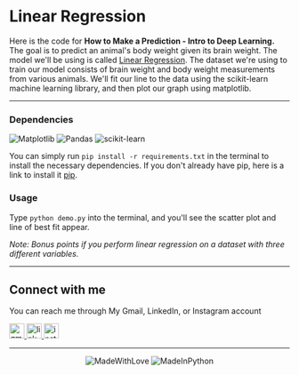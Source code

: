 <p align="center">
<h1>Linear Regression</h2>
</p>

  Here is the code for **How to Make a Prediction - Intro to Deep Learning.** The goal is to predict an animal's body weight given its brain weight. The model we'll be using is called [Linear Regression](http://www.statisticssolutions.com/what-is-linear-regression/). The dataset we're using to train our model consists of brain weight and body weight measurements from various animals. We'll fit our line to the data using the scikit-learn machine learning library, and then plot our graph using matplotlib.
  <br/>

---

### Dependencies

![Matplotlib](https://img.shields.io/badge/Matplotlib-%23ffffff.svg?style=for-the-badge&logo=Matplotlib&logoColor=black)
![Pandas](https://img.shields.io/badge/pandas-%23150458.svg?style=for-the-badge&logo=pandas&logoColor=white)
![scikit-learn](https://img.shields.io/badge/scikit--learn-%23F7931E.svg?style=for-the-badge&logo=scikit-learn&logoColor=white)

You can simply run `pip install -r requirements.txt` in the terminal to install the necessary dependencies. If you don't already have pip, here is a link to install it [pip](https://pip.pypa.io/en/stable/installing/).

### Usage

Type `python demo.py` into the terminal, and you'll see the scatter plot and line of best fit appear.

*Note: Bonus points if you perform linear regression on a dataset with three different variables.*

---

## Connect with me

  You can reach me through My Gmail, LinkedIn, or Instagram account
  
 <a
 href="mailto:yogaardikaaa123@gmail.com?subject=Hi%20Yoga,%20I'd%20like%20to%20hire%20you">
  <img src="https://img.shields.io/static/v1?message=Gmail&logo=gmail&label=&color=D14836&logoColor=white&labelColor=&style=for-the-badge" height="27" alt="gmail logo" />
</a>
<a href="https://www.linkedin.com/in/agooy/">
  <img src="https://img.shields.io/static/v1?message=LinkedIn&logo=linkedin&label=&color=0077B5&logoColor=white&labelColor=&style=for-the-badge" height="27" alt="linkedin logo" />
</a>
<a href="https://instagram.com/yogardkaa">
    <img src="https://img.shields.io/badge/Instagram-%23E4405F.svg?style=for-the-badge&logo=Instagram&logoColor=white" height="27" alt="instagram logo" />
</a>

---
<div align="center">

![MadeWithLove](https://forthebadge.com/images/badges/made-with-love__.svg)
![MadeInPython](https://forthebadge.com/images/badges/made-in-python.svg)
</div>

